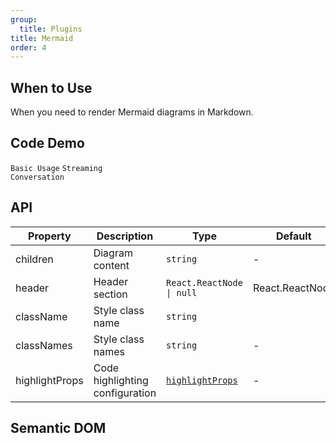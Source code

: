 ```yaml
---
group:
  title: Plugins
title: Mermaid
order: 4
---
```


## When to Use

When you need to render Mermaid diagrams in Markdown.

## Code Demo

<!-- prettier-ignore -->
<code src="./demo/supersets/Mermaid/basic.tsx">Basic Usage</code>
<code src="./demo/supersets/Mermaid/streaming.tsx">Streaming Conversation</code>

## API

<!-- prettier-ignore -->
| Property | Description | Type | Default |
| --- | --- | --- | --- |
| children | Diagram content | `string` | - |
| header | Header section | `React.ReactNode \| null` | React.ReactNode |
| className | Style class name | `string` | |
| classNames | Style class names | `string` | - |
| highlightProps | Code highlighting configuration | [`highlightProps`](https://github.com/react-syntax-highlighter/react-syntax-highlighter?tab=readme-ov-file#props) | - |

## Semantic DOM

<code src="./demo/supersets/Mermaid/_semantic.tsx" simplify="true"></code>
